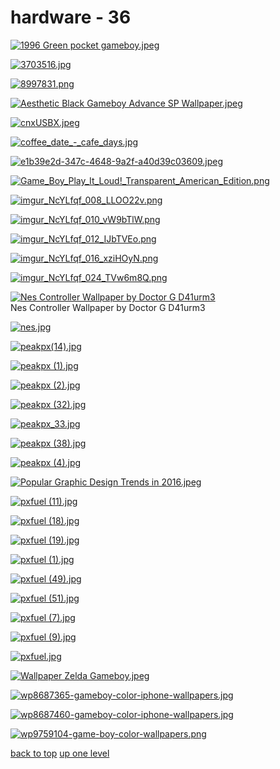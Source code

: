 # hardware - 36
[![1996 Green pocket gameboy.jpeg](https://raw.githubusercontent.com/buckmanc/wallpapers/main/mobile/nintendo/hardware/1996%20Green%20pocket%20gameboy.jpeg "1996 Green pocket gameboy.jpeg")](https://raw.githubusercontent.com/buckmanc/wallpapers/main/mobile/nintendo/hardware/1996%20Green%20pocket%20gameboy.jpeg)

[![3703516.jpg](https://raw.githubusercontent.com/buckmanc/wallpapers/main/mobile/nintendo/hardware/3703516.jpg "3703516.jpg")](https://raw.githubusercontent.com/buckmanc/wallpapers/main/mobile/nintendo/hardware/3703516.jpg)

[![8997831.png](https://raw.githubusercontent.com/buckmanc/wallpapers/main/mobile/nintendo/hardware/8997831.png "8997831.png")](https://raw.githubusercontent.com/buckmanc/wallpapers/main/mobile/nintendo/hardware/8997831.png)

[![Aesthetic Black Gameboy Advance SP Wallpaper.jpeg](https://raw.githubusercontent.com/buckmanc/wallpapers/main/mobile/nintendo/hardware/Aesthetic%20Black%20Gameboy%20Advance%20SP%20Wallpaper.jpeg "Aesthetic Black Gameboy Advance SP Wallpaper.jpeg")](https://raw.githubusercontent.com/buckmanc/wallpapers/main/mobile/nintendo/hardware/Aesthetic%20Black%20Gameboy%20Advance%20SP%20Wallpaper.jpeg)

[![cnxUSBX.jpeg](https://raw.githubusercontent.com/buckmanc/wallpapers/main/mobile/nintendo/hardware/cnxUSBX.jpeg "cnxUSBX.jpeg")](https://raw.githubusercontent.com/buckmanc/wallpapers/main/mobile/nintendo/hardware/cnxUSBX.jpeg)

[![coffee_date_-_cafe_days.jpg](https://raw.githubusercontent.com/buckmanc/wallpapers/main/mobile/nintendo/hardware/coffee_date_-_cafe_days.jpg "coffee_date_-_cafe_days.jpg")](https://raw.githubusercontent.com/buckmanc/wallpapers/main/mobile/nintendo/hardware/coffee_date_-_cafe_days.jpg)

[![e1b39e2d-347c-4648-9a2f-a40d39c03609.jpeg](https://raw.githubusercontent.com/buckmanc/wallpapers/main/mobile/nintendo/hardware/e1b39e2d-347c-4648-9a2f-a40d39c03609.jpeg "e1b39e2d-347c-4648-9a2f-a40d39c03609.jpeg")](https://raw.githubusercontent.com/buckmanc/wallpapers/main/mobile/nintendo/hardware/e1b39e2d-347c-4648-9a2f-a40d39c03609.jpeg)

[![Game_Boy_Play_It_Loud!_Transparent_American_Edition.png](https://raw.githubusercontent.com/buckmanc/wallpapers/main/mobile/nintendo/hardware/Game_Boy_Play_It_Loud!_Transparent_American_Edition.png "Game_Boy_Play_It_Loud!_Transparent_American_Edition.png")](https://raw.githubusercontent.com/buckmanc/wallpapers/main/mobile/nintendo/hardware/Game_Boy_Play_It_Loud!_Transparent_American_Edition.png)

[![imgur_NcYLfqf_008_LLOO22v.png](https://raw.githubusercontent.com/buckmanc/wallpapers/main/mobile/nintendo/hardware/imgur_NcYLfqf_008_LLOO22v.png "imgur_NcYLfqf_008_LLOO22v.png")](https://raw.githubusercontent.com/buckmanc/wallpapers/main/mobile/nintendo/hardware/imgur_NcYLfqf_008_LLOO22v.png)

[![imgur_NcYLfqf_010_vW9bTlW.png](https://raw.githubusercontent.com/buckmanc/wallpapers/main/mobile/nintendo/hardware/imgur_NcYLfqf_010_vW9bTlW.png "imgur_NcYLfqf_010_vW9bTlW.png")](https://raw.githubusercontent.com/buckmanc/wallpapers/main/mobile/nintendo/hardware/imgur_NcYLfqf_010_vW9bTlW.png)

[![imgur_NcYLfqf_012_IJbTVEo.png](https://raw.githubusercontent.com/buckmanc/wallpapers/main/mobile/nintendo/hardware/imgur_NcYLfqf_012_IJbTVEo.png "imgur_NcYLfqf_012_IJbTVEo.png")](https://raw.githubusercontent.com/buckmanc/wallpapers/main/mobile/nintendo/hardware/imgur_NcYLfqf_012_IJbTVEo.png)

[![imgur_NcYLfqf_016_xziHOyN.png](https://raw.githubusercontent.com/buckmanc/wallpapers/main/mobile/nintendo/hardware/imgur_NcYLfqf_016_xziHOyN.png "imgur_NcYLfqf_016_xziHOyN.png")](https://raw.githubusercontent.com/buckmanc/wallpapers/main/mobile/nintendo/hardware/imgur_NcYLfqf_016_xziHOyN.png)

[![imgur_NcYLfqf_024_TVw6m8Q.png](https://raw.githubusercontent.com/buckmanc/wallpapers/main/mobile/nintendo/hardware/imgur_NcYLfqf_024_TVw6m8Q.png "imgur_NcYLfqf_024_TVw6m8Q.png")](https://raw.githubusercontent.com/buckmanc/wallpapers/main/mobile/nintendo/hardware/imgur_NcYLfqf_024_TVw6m8Q.png)

[![Nes Controller Wallpaper by Doctor G D41urm3](https://raw.githubusercontent.com/buckmanc/wallpapers/main/mobile/nintendo/hardware/nes_controller_wallpaper_by_doctor_g_d41urm3.jpg "Nes Controller Wallpaper by Doctor G D41urm3")](https://raw.githubusercontent.com/buckmanc/wallpapers/main/mobile/nintendo/hardware/nes_controller_wallpaper_by_doctor_g_d41urm3.jpg)\
Nes Controller Wallpaper by Doctor G D41urm3

[![nes.jpg](https://raw.githubusercontent.com/buckmanc/wallpapers/main/mobile/nintendo/hardware/nes.jpg "nes.jpg")](https://raw.githubusercontent.com/buckmanc/wallpapers/main/mobile/nintendo/hardware/nes.jpg)

[![peakpx(14).jpg](https://raw.githubusercontent.com/buckmanc/wallpapers/main/mobile/nintendo/hardware/peakpx(14).jpg "peakpx(14).jpg")](https://raw.githubusercontent.com/buckmanc/wallpapers/main/mobile/nintendo/hardware/peakpx(14).jpg)

[![peakpx (1).jpg](https://raw.githubusercontent.com/buckmanc/wallpapers/main/mobile/nintendo/hardware/peakpx%20(1).jpg "peakpx (1).jpg")](https://raw.githubusercontent.com/buckmanc/wallpapers/main/mobile/nintendo/hardware/peakpx%20(1).jpg)

[![peakpx (2).jpg](https://raw.githubusercontent.com/buckmanc/wallpapers/main/mobile/nintendo/hardware/peakpx%20(2).jpg "peakpx (2).jpg")](https://raw.githubusercontent.com/buckmanc/wallpapers/main/mobile/nintendo/hardware/peakpx%20(2).jpg)

[![peakpx (32).jpg](https://raw.githubusercontent.com/buckmanc/wallpapers/main/mobile/nintendo/hardware/peakpx%20(32).jpg "peakpx (32).jpg")](https://raw.githubusercontent.com/buckmanc/wallpapers/main/mobile/nintendo/hardware/peakpx%20(32).jpg)

[![peakpx_33.jpg](https://raw.githubusercontent.com/buckmanc/wallpapers/main/mobile/nintendo/hardware/peakpx_33.jpg "peakpx_33.jpg")](https://raw.githubusercontent.com/buckmanc/wallpapers/main/mobile/nintendo/hardware/peakpx_33.jpg)

[![peakpx (38).jpg](https://raw.githubusercontent.com/buckmanc/wallpapers/main/mobile/nintendo/hardware/peakpx%20(38).jpg "peakpx (38).jpg")](https://raw.githubusercontent.com/buckmanc/wallpapers/main/mobile/nintendo/hardware/peakpx%20(38).jpg)

[![peakpx (4).jpg](https://raw.githubusercontent.com/buckmanc/wallpapers/main/mobile/nintendo/hardware/peakpx%20(4).jpg "peakpx (4).jpg")](https://raw.githubusercontent.com/buckmanc/wallpapers/main/mobile/nintendo/hardware/peakpx%20(4).jpg)

[![Popular Graphic Design Trends in 2016.jpeg](https://raw.githubusercontent.com/buckmanc/wallpapers/main/mobile/nintendo/hardware/Popular%20Graphic%20Design%20Trends%20in%202016.jpeg "Popular Graphic Design Trends in 2016.jpeg")](https://raw.githubusercontent.com/buckmanc/wallpapers/main/mobile/nintendo/hardware/Popular%20Graphic%20Design%20Trends%20in%202016.jpeg)

[![pxfuel (11).jpg](https://raw.githubusercontent.com/buckmanc/wallpapers/main/mobile/nintendo/hardware/pxfuel%20(11).jpg "pxfuel (11).jpg")](https://raw.githubusercontent.com/buckmanc/wallpapers/main/mobile/nintendo/hardware/pxfuel%20(11).jpg)

[![pxfuel (18).jpg](https://raw.githubusercontent.com/buckmanc/wallpapers/main/mobile/nintendo/hardware/pxfuel%20(18).jpg "pxfuel (18).jpg")](https://raw.githubusercontent.com/buckmanc/wallpapers/main/mobile/nintendo/hardware/pxfuel%20(18).jpg)

[![pxfuel (19).jpg](https://raw.githubusercontent.com/buckmanc/wallpapers/main/mobile/nintendo/hardware/pxfuel%20(19).jpg "pxfuel (19).jpg")](https://raw.githubusercontent.com/buckmanc/wallpapers/main/mobile/nintendo/hardware/pxfuel%20(19).jpg)

[![pxfuel (1).jpg](https://raw.githubusercontent.com/buckmanc/wallpapers/main/mobile/nintendo/hardware/pxfuel%20(1).jpg "pxfuel (1).jpg")](https://raw.githubusercontent.com/buckmanc/wallpapers/main/mobile/nintendo/hardware/pxfuel%20(1).jpg)

[![pxfuel (49).jpg](https://raw.githubusercontent.com/buckmanc/wallpapers/main/mobile/nintendo/hardware/pxfuel%20(49).jpg "pxfuel (49).jpg")](https://raw.githubusercontent.com/buckmanc/wallpapers/main/mobile/nintendo/hardware/pxfuel%20(49).jpg)

[![pxfuel (51).jpg](https://raw.githubusercontent.com/buckmanc/wallpapers/main/mobile/nintendo/hardware/pxfuel%20(51).jpg "pxfuel (51).jpg")](https://raw.githubusercontent.com/buckmanc/wallpapers/main/mobile/nintendo/hardware/pxfuel%20(51).jpg)

[![pxfuel (7).jpg](https://raw.githubusercontent.com/buckmanc/wallpapers/main/mobile/nintendo/hardware/pxfuel%20(7).jpg "pxfuel (7).jpg")](https://raw.githubusercontent.com/buckmanc/wallpapers/main/mobile/nintendo/hardware/pxfuel%20(7).jpg)

[![pxfuel (9).jpg](https://raw.githubusercontent.com/buckmanc/wallpapers/main/mobile/nintendo/hardware/pxfuel%20(9).jpg "pxfuel (9).jpg")](https://raw.githubusercontent.com/buckmanc/wallpapers/main/mobile/nintendo/hardware/pxfuel%20(9).jpg)

[![pxfuel.jpg](https://raw.githubusercontent.com/buckmanc/wallpapers/main/mobile/nintendo/hardware/pxfuel.jpg "pxfuel.jpg")](https://raw.githubusercontent.com/buckmanc/wallpapers/main/mobile/nintendo/hardware/pxfuel.jpg)

[![Wallpaper Zelda Gameboy.jpeg](https://raw.githubusercontent.com/buckmanc/wallpapers/main/mobile/nintendo/hardware/Wallpaper%20Zelda%20Gameboy.jpeg "Wallpaper Zelda Gameboy.jpeg")](https://raw.githubusercontent.com/buckmanc/wallpapers/main/mobile/nintendo/hardware/Wallpaper%20Zelda%20Gameboy.jpeg)

[![wp8687365-gameboy-color-iphone-wallpapers.jpg](https://raw.githubusercontent.com/buckmanc/wallpapers/main/mobile/nintendo/hardware/wp8687365-gameboy-color-iphone-wallpapers.jpg "wp8687365-gameboy-color-iphone-wallpapers.jpg")](https://raw.githubusercontent.com/buckmanc/wallpapers/main/mobile/nintendo/hardware/wp8687365-gameboy-color-iphone-wallpapers.jpg)

[![wp8687460-gameboy-color-iphone-wallpapers.jpg](https://raw.githubusercontent.com/buckmanc/wallpapers/main/mobile/nintendo/hardware/wp8687460-gameboy-color-iphone-wallpapers.jpg "wp8687460-gameboy-color-iphone-wallpapers.jpg")](https://raw.githubusercontent.com/buckmanc/wallpapers/main/mobile/nintendo/hardware/wp8687460-gameboy-color-iphone-wallpapers.jpg)

[![wp9759104-game-boy-color-wallpapers.png](https://raw.githubusercontent.com/buckmanc/wallpapers/main/mobile/nintendo/hardware/wp9759104-game-boy-color-wallpapers.png "wp9759104-game-boy-color-wallpapers.png")](https://raw.githubusercontent.com/buckmanc/wallpapers/main/mobile/nintendo/hardware/wp9759104-game-boy-color-wallpapers.png)



[back to top](#)
[up one level](/mobile/nintendo/README.MD)
